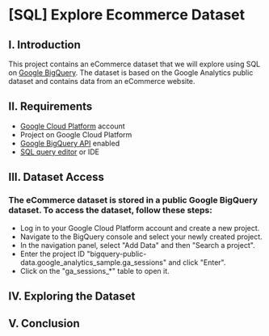 # [SQL] Explore Ecommerce Dataset
## I. Introduction
This project contains an eCommerce dataset that we will explore using SQL on [Google BigQuery](https://cloud.google.com/bigquery). The dataset is based on the Google Analytics public dataset and contains data from an eCommerce website.
## II. Requirements
* <a href="https://cloud.google.com/" target="_blank">Google Cloud Platform</a> account
* Project on Google Cloud Platform
* [Google BigQuery API](https://cloud.google.com/bigquery/docs/enable-transfer-service#:~:text=Enable%20the%20BigQuery%20Data%20Transfer%20Service,-Before%20you%20can&text=Open%20the%20BigQuery%20Data%20Transfer,Click%20the%20ENABLE%20button.) enabled
* [SQL query editor](https://cloud.google.com/monitoring/mql/query-editor) or IDE
## III. Dataset Access
### The eCommerce dataset is stored in a public Google BigQuery dataset. To access the dataset, follow these steps:
* Log in to your Google Cloud Platform account and create a new project.
* Navigate to the BigQuery console and select your newly created project.
* In the navigation panel, select "Add Data" and then "Search a project".
* Enter the project ID "bigquery-public-data.google_analytics_sample.ga_sessions" and click "Enter".
* Click on the "ga_sessions_*" table to open it.
## IV. Exploring the Dataset
## V. Conclusion
